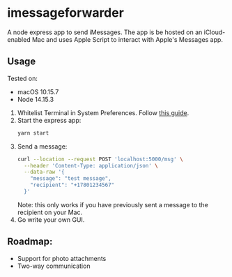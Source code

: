 # imessageforwarder

A node express app to send iMessages. The app is be hosted on an iCloud-enabled Mac and uses Apple Script to interact with Apple's Messages app.

## Usage

Tested on:
* macOS 10.15.7
* Node 14.15.3

1. Whitelist Terminal in System Preferences. Follow [this guide](https://help.rescuetime.com/article/59-how-do-i-enable-accessibility-permissions-on-mac-osx).
1. Start the express app:
    ```bash
    yarn start
    ```
1. Send a message:
    ```bash
    curl --location --request POST 'localhost:5000/msg' \
      --header 'Content-Type: application/json' \
      --data-raw '{
        "message": "test message",
        "recipient": "+17801234567"
      }'
    ```
    Note: this only works if you have previously sent a message to the recipient on your Mac.
2. Go write your own GUI.

## Roadmap:

* Support for photo attachments
* Two-way communication
